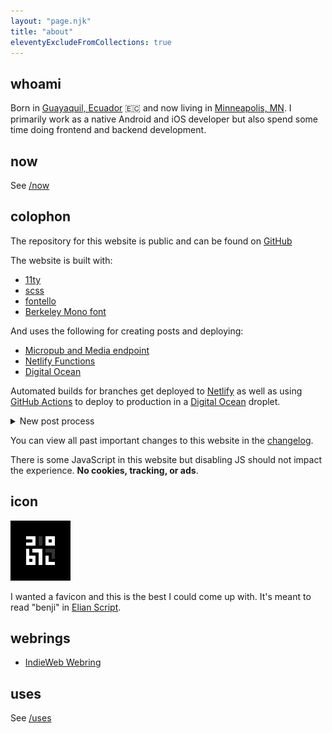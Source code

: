 ```yaml
---
layout: "page.njk"
title: "about"
eleventyExcludeFromCollections: true
---
```


## whoami
Born in [Guayaquil, Ecuador](https://en.wikipedia.org/wiki/Guayaquil) 🇪🇨 and now living in [Minneapolis, MN](https://en.wikipedia.org/wiki/Minneapolis). I primarily work as a native Android and iOS developer but also spend some time doing frontend and backend development.

## now

See [/now](/now)

## colophon

The repository for this website is public and can be found on [GitHub](https://github.com/benjifs/benji)

The website is built with:
- [11ty](https://11ty.dev)
- [scss](https://sass-lang.com/)
- [fontello](https://fontello.com/)
- [Berkeley Mono font](https://berkeleygraphics.com/typefaces/berkeley-mono)

And uses the following for creating posts and deploying:
- [Micropub and Media endpoint](https://github.com/benjifs/micropub)
- [Netlify Functions](https://netlify.com)
- [Digital Ocean](https://digitalocean.com)

Automated builds for branches get deployed to [Netlify](https://netlify.com) as well as using [GitHub Actions](https://github.com/features/actions) to deploy to production in a [Digital Ocean](https://digitalocean.com) droplet.

<details>
<summary>New post process</summary>
<pre><code>
     ┌──────────┐
     │ micropub │       ┌────────┐    ╔═════════╗
     │  client  │    ┌─▶│ github │───▶║ netlify ║
     └──────────┘    │  └────────┘    ╚═════════╝
          │          │       │
          │          │       ▼ 
          ▼          │  ┏━━━━━━━━━┓   ┏━━━━━━━┓
     ┌──────────┐    │  ┃ actions ┃──▶┃ build ┃
     │ micropub │────┘  ┗━━━━━━━━━┛   ┗━━━━━━━┛
     │ endpoint │           ╔════════╗    ║    ╔═══════════╗
     └──────────┘           ║ github ║◀───╨───▶║ benji.dog ║
                            ║ pages  ║         ╚═══════════╝
                            ╚════════╝               │
                                                     ▼
                                              ┏━━━━━━━━━━━━━┓
                                              ┃ webmentions ┃
                                              ┗━━━━━━━━━━━━━┛
</code></pre>
</details>

You can view all past important changes to this website in the [changelog](/changelog).

There is some JavaScript in this website but disabling JS should not impact the experience. **No cookies, tracking, or ads**.

## icon

<p class="img-block">
	<img src="/assets/icons/favicon-96x96.png" alt="benji.dog avatar" />
</p>

I wanted a favicon and this is the best I could come up with. It's meant to read "benji" in [Elian Script](https://ccelian.com/ElianScriptFull.html).

## webrings
- [IndieWeb Webring](https://xn--sr8hvo.ws/)

<!--
### interested
- [250kb Club](https://250kb.club/)
- [512KB Club](https://512kb.club/)
- [1MB Club](https://1mb.club/)
- [Merveilles Webring](https://webring.xxiivv.com/)
-->

## uses

See [/uses](/uses)
